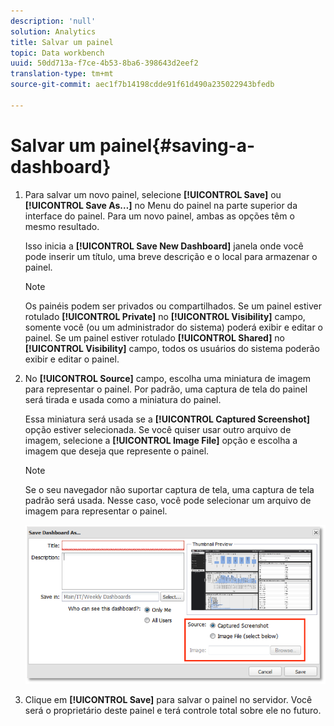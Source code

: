 ```yaml
---
description: 'null'
solution: Analytics
title: Salvar um painel
topic: Data workbench
uuid: 50dd713a-f7ce-4b53-8ba6-398643d2eef2
translation-type: tm+mt
source-git-commit: aec1f7b14198cdde91f61d490a235022943bfedb

---
```



# Salvar um painel{#saving-a-dashboard}

1. Para salvar um novo painel, selecione **[!UICONTROL Save]** ou **[!UICONTROL Save As…]** no Menu do painel na parte superior da interface do painel. Para um novo painel, ambas as opções têm o mesmo resultado.

   Isso inicia a **[!UICONTROL Save New Dashboard]** janela onde você pode inserir um título, uma breve descrição e o local para armazenar o painel.

   >[!NOTE]
   >
   >Os painéis podem ser privados ou compartilhados. Se um painel estiver rotulado **[!UICONTROL Private]** no **[!UICONTROL Visibility]** campo, somente você (ou um administrador do sistema) poderá exibir e editar o painel. Se um painel estiver rotulado **[!UICONTROL Shared]** no **[!UICONTROL Visibility]** campo, todos os usuários do sistema poderão exibir e editar o painel.

1. No **[!UICONTROL Source]** campo, escolha uma miniatura de imagem para representar o painel. Por padrão, uma captura de tela do painel será tirada e usada como a miniatura do painel.

   Essa miniatura será usada se a **[!UICONTROL Captured Screenshot]** opção estiver selecionada. Se você quiser usar outro arquivo de imagem, selecione a **[!UICONTROL Image File]** opção e escolha a imagem que deseja que represente o painel.

   >[!NOTE]
   >
   >Se o seu navegador não suportar captura de tela, uma captura de tela padrão será usada. Nesse caso, você pode selecionar um arquivo de imagem para representar o painel.

   ![](assets/save.png)

1. Clique em **[!UICONTROL Save]** para salvar o painel no servidor. Você será o proprietário deste painel e terá controle total sobre ele no futuro.
